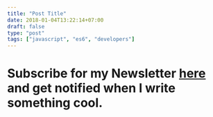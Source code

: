 ```yaml
---
title: "Post Title"
date: 2018-01-04T13:22:14+07:00
draft: false
type: "post"
tags: ["javascript", "es6", "developers"]
---
```



# Subscribe for my Newsletter [here](https://eepurl.com/geCCfL) and get notified when I write something cool.